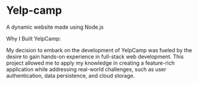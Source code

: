 # Yelp-camp
A dynamic website made using Node.js



Why I Built YelpCamp:

My decision to embark on the development of YelpCamp was fueled by the desire to gain hands-on experience in full-stack web development. This project allowed me to apply my knowledge in creating a feature-rich application while addressing real-world challenges, such as user authentication, data persistence, and cloud storage.

